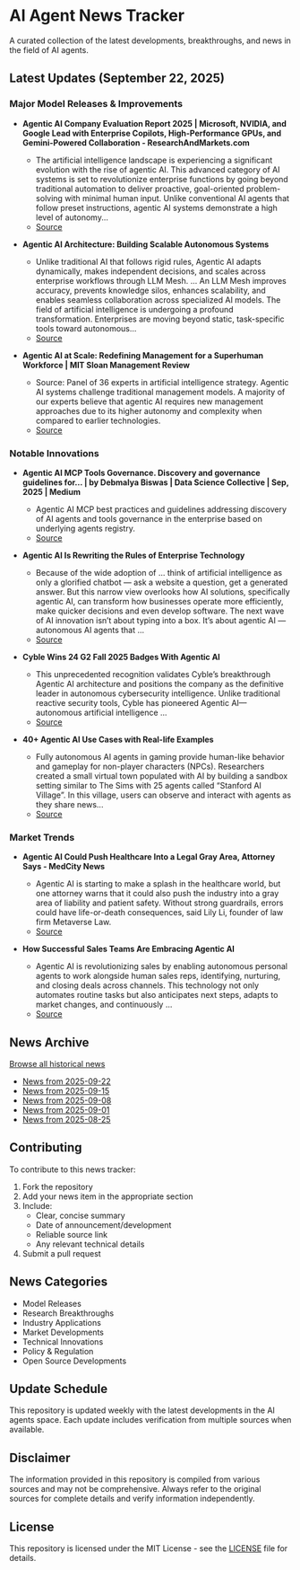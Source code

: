 # AI Agent News Tracker

A curated collection of the latest developments, breakthroughs, and news in the field of AI agents.

## Latest Updates (September 22, 2025)


### Major Model Releases & Improvements

- **Agentic AI Company Evaluation Report 2025 | Microsoft, NVIDIA, and Google Lead with Enterprise Copilots, High-Performance GPUs, and Gemini-Powered Collaboration - ResearchAndMarkets.com**
  - The artificial intelligence landscape is experiencing a significant evolution with the rise of agentic AI. This advanced category of AI systems is set to revolutionize enterprise functions by going beyond traditional automation to deliver proactive, goal-oriented problem-solving with minimal human input. Unlike conventional AI agents that follow preset instructions, agentic AI systems demonstrate a high level of autonomy...
  - [Source](https://www.businesswire.com/news/home/20250916012212/en/Agentic-AI-Company-Evaluation-Report-2025-Microsoft-NVIDIA-and-Google-Lead-with-Enterprise-Copilots-High-Performance-GPUs-and-Gemini-Powered-Collaboration---ResearchAndMarkets.com)

- **Agentic AI Architecture: Building Scalable Autonomous Systems**
  - Unlike traditional AI that follows rigid rules, Agentic AI adapts dynamically, makes independent decisions, and scales across enterprise workflows through LLM Mesh. ... An LLM Mesh improves accuracy, prevents knowledge silos, enhances scalability, and enables seamless collaboration across specialized AI models. The field of artificial intelligence is undergoing a profound transformation. Enterprises are moving beyond static, task-specific tools toward autonomous...
  - [Source](https://modgility.com/blog/agentic-ai-architecture)

- **Agentic AI at Scale: Redefining Management for a Superhuman Workforce | MIT Sloan Management Review**
  - Source: Panel of 36 experts in artificial intelligence strategy. Agentic AI systems challenge traditional management models. A majority of our experts believe that agentic AI requires new management approaches due to its higher autonomy and complexity when compared to earlier technologies.
  - [Source](https://sloanreview.mit.edu/article/agentic-ai-at-scale-redefining-management-for-a-superhuman-workforce)

### Notable Innovations

- **Agentic AI MCP Tools Governance. Discovery and governance guidelines for… | by Debmalya Biswas | Data Science Collective | Sep, 2025 | Medium**
  - Agentic AI MCP best practices and guidelines addressing discovery of AI agents and tools governance in the enterprise based on underlying agents registry.
  - [Source](https://medium.com/data-science-collective/agentic-ai-mcp-tools-governance-14c933386abe)

- **Agentic AI Is Rewriting the Rules of Enterprise Technology**
  - Because of the wide adoption of ... think of artificial intelligence as only a glorified chatbot — ask a website a question, get a generated answer. But this narrow view overlooks how AI solutions, specifically agentic AI, can transform how businesses operate more efficiently, make quicker decisions and even develop software. The next wave of AI innovation isn’t about typing into a box. It’s about agentic AI — autonomous AI agents that ...
  - [Source](https://www.cmswire.com/digital-experience/the-chatbot-era-is-over-and-agentic-ai-has-arrived/)

- **Cyble Wins 24 G2 Fall 2025 Badges With Agentic AI**
  - This unprecedented recognition validates Cyble’s breakthrough Agentic AI architecture and positions the company as the definitive leader in autonomous cybersecurity intelligence. Unlike traditional reactive security tools, Cyble has pioneered Agentic AI—autonomous artificial intelligence ...
  - [Source](https://cyble.com/press/cyble-wins-24-g2-fall-2025-badges-with-agentic-ai/)

- **40+ Agentic AI Use Cases with Real-life Examples**
  - Fully autonomous AI agents in gaming provide human-like behavior and gameplay for non-player characters (NPCs). Researchers created a small virtual town populated with AI by building a sandbox setting similar to The Sims with 25 agents called “Stanford AI Village”. In this village, users can observe and interact with agents as they share news...
  - [Source](https://research.aimultiple.com/agentic-ai)

### Market Trends

- **Agentic AI Could Push Healthcare Into a Legal Gray Area, Attorney Says - MedCity News**
  - Agentic AI is starting to make a splash in the healthcare world, but one attorney warns that it could also push the industry into a gray area of liability and patient safety. Without strong guardrails, errors could have life-or-death consequences, said Lily Li, founder of law firm Metaverse Law.
  - [Source](https://medcitynews.com/2025/09/agentic-ai-healthcare-attorney)

- **How Successful Sales Teams Are Embracing Agentic AI**
  - Agentic AI is revolutionizing sales by enabling autonomous personal agents to work alongside human sales reps, identifying, nurturing, and closing deals across channels. This technology not only automates routine tasks but also anticipates next steps, adapts to market changes, and continuously ...
  - [Source](https://hbr.org/2025/09/how-successful-sales-teams-are-embracing-agentic-ai)

## News Archive

[Browse all historical news](./history/)

- [News from 2025-09-22](./history/2025-09-22_news.md)
- [News from 2025-09-15](./history/2025-09-15_news.md)
- [News from 2025-09-08](./history/2025-09-08_news.md)
- [News from 2025-09-01](./history/2025-09-01_news.md)
- [News from 2025-08-25](./history/2025-08-25_news.md)


## Contributing

To contribute to this news tracker:

1. Fork the repository
2. Add your news item in the appropriate section
3. Include:
   - Clear, concise summary
   - Date of announcement/development
   - Reliable source link
   - Any relevant technical details
4. Submit a pull request

## News Categories

- Model Releases
- Research Breakthroughs
- Industry Applications
- Market Developments
- Technical Innovations
- Policy & Regulation
- Open Source Developments

## Update Schedule

This repository is updated weekly with the latest developments in the AI agents space. Each update includes verification from multiple sources when available.

## Disclaimer

The information provided in this repository is compiled from various sources and may not be comprehensive. Always refer to the original sources for complete details and verify information independently.

## License

This repository is licensed under the MIT License - see the [LICENSE](LICENSE) file for details.
